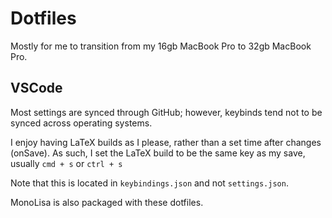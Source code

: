 # Dotfiles
Mostly for me to transition from my 16gb MacBook Pro to 32gb MacBook Pro. 

## VSCode
Most settings are synced through GitHub; however, keybinds tend not to be synced across operating systems.

I enjoy having LaTeX builds as I please, rather than a set time after changes (onSave). 
As such, I set the LaTeX build to be the same key as my save, usually `cmd + s` or `ctrl + s`

Note that this is located in `keybindings.json` and not `settings.json`.

MonoLisa is also packaged with these dotfiles.
